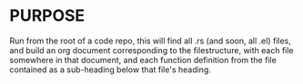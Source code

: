 # PURPOSE

Run from the root of a code repo,
this will find all .rs (and soon, all .el) files,
and build an org document corresponding to the filestructure,
with each file somewhere in that document,
and each function definition from the file
contained as a sub-heading below that file's heading.

